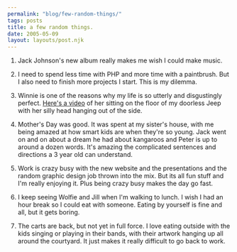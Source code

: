 ```yaml
---
permalink: "blog/few-random-things/"
tags: posts
title: a few random things.
date: 2005-05-09
layout: layouts/post.njk
---
```


1. Jack Johnson's new album really makes me wish I could make music.  
  
2. I need to spend less time with PHP and more time with a paintbrush. But I also need to finish more projects I start. This is my dilemma.  
  
3. Winnie is one of the reasons why my life is so utterly and disgustingly perfect. [Here's a video][1] of her sitting on the floor of my doorless Jeep with her silly head hanging out of the side.  
  
4. Mother's Day was good. It was spent at my sister's house, with me being amazed at how smart kids are when they're so young. Jack went on and on about a dream he had about kangaroos and Peter is up to around a dozen words. It's amazing the complicated sentences and directions a 3 year old can understand.  
  
5. Work is crazy busy with the new website and the presentations and the random graphic design job thrown into the mix. But its all fun stuff and I'm really enjoying it. Plus being crazy busy makes the day go fast.  
  
6. I keep seeing Wolfie and Jill when I'm walking to lunch. I wish I had an hour break so I could eat with someone. Eating by yourself is fine and all, but it gets boring.  
  
7. The carts are back, but not yet in full force. I love eating outside with the kids singing or playing in their bands, with their artwork hanging up all around the courtyard. It just makes it really difficult to go back to work.

 [1]: http://www.tim.cx/mob/big.php?img=35&pg=1